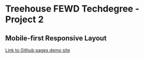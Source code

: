 # Treehouse FEWD Techdegree - Project 2
## Mobile-first Responsive Layout
[Link to Github pages demo site](https://mattpahuta.github.io/responsive-layout-site/)
